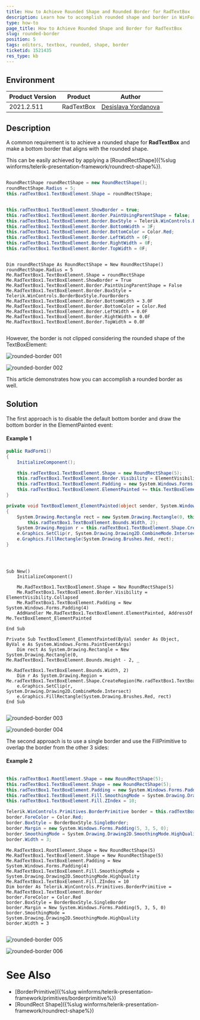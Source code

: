 ```yaml
---
title: How to Achieve Rounded Shape and Rounded Border for RadTextBox
description: Learn how to accomplish rounded shape and border in WinForms RadTextBox.
type: how-to
page_title: How to Achieve Rounded Shape and Border for RadTextBox
slug: rounded-border
position: 5
tags: editors, textbox, rounded, shape, border
ticketid: 1521435
res_type: kb
---
```



## Environment
|Product Version|Product|Author|
|----|----|----|
|2021.2.511|RadTextBox|[Desislava Yordanova](https://www.telerik.com/blogs/author/desislava-yordanova)|

## Description

A common requirement is to achieve a rounded shape for **RadTextBox** and make a bottom border that aligns with the rounded shape.  

This can be easily achieved by applying a [RoundRectShape]({%slug winforms/telerik-presentation-framework/roundrect-shape%}).


````C#

RoundRectShape roundRectShape = new RoundRectShape();
roundRectShape.Radius = 5;
this.radTextBox1.TextBoxElement.Shape = roundRectShape; 


this.radTextBox1.TextBoxElement.ShowBorder = true;
this.radTextBox1.TextBoxElement.Border.PaintUsingParentShape = false; 
this.radTextBox1.TextBoxElement.Border.BoxStyle = Telerik.WinControls.BorderBoxStyle.FourBorders;
this.radTextBox1.TextBoxElement.Border.BottomWidth = 3F;
this.radTextBox1.TextBoxElement.Border.BottomColor = Color.Red;
this.radTextBox1.TextBoxElement.Border.LeftWidth = 0F;
this.radTextBox1.TextBoxElement.Border.RightWidth = 0F;
this.radTextBox1.TextBoxElement.Border.TopWidth = 0F;

````
````VB.NET

Dim roundRectShape As RoundRectShape = New RoundRectShape()
roundRectShape.Radius = 5
Me.RadTextBox1.TextBoxElement.Shape = roundRectShape
Me.RadTextBox1.TextBoxElement.ShowBorder = True
Me.RadTextBox1.TextBoxElement.Border.PaintUsingParentShape = False
Me.RadTextBox1.TextBoxElement.Border.BoxStyle = Telerik.WinControls.BorderBoxStyle.FourBorders
Me.RadTextBox1.TextBoxElement.Border.BottomWidth = 3.0F
Me.RadTextBox1.TextBoxElement.Border.BottomColor = Color.Red
Me.RadTextBox1.TextBoxElement.Border.LeftWidth = 0.0F
Me.RadTextBox1.TextBoxElement.Border.RightWidth = 0.0F
Me.RadTextBox1.TextBoxElement.Border.TopWidth = 0.0F


```` 

However, the border is not clipped considering the rounded shape of the TextBoxElement:

![rounded-border 001](images/rounded-border001.png)

![rounded-border 002](images/rounded-border002.png)

This article demonstrates how you can accomplish a rounded border as well.

## Solution

The first approach is to disable the default bottom border and draw the bottom border in the ElementPainted event:

#### Example 1

````C#
public RadForm1()
{
    InitializeComponent();

    this.radTextBox1.TextBoxElement.Shape = new RoundRectShape(5);
    this.radTextBox1.TextBoxElement.Border.Visibility = ElementVisibility.Collapsed;
    this.radTextBox1.TextBoxElement.Padding = new System.Windows.Forms.Padding(4); 
    this.radTextBox1.TextBoxElement.ElementPainted += this.TextBoxElement_ElementPainted; 
}

private void TextBoxElement_ElementPainted(object sender, System.Windows.Forms.PaintEventArgs e)
{
    System.Drawing.Rectangle rect = new System.Drawing.Rectangle(0, this.radTextBox1.TextBoxElement.Bounds.Height - 2,
        this.radTextBox1.TextBoxElement.Bounds.Width, 2);
    System.Drawing.Region r = this.radTextBox1.TextBoxElement.Shape.CreateRegion(this.radTextBox1.TextBoxElement.Bounds);
    e.Graphics.SetClip(r, System.Drawing.Drawing2D.CombineMode.Intersect);
    e.Graphics.FillRectangle(System.Drawing.Brushes.Red, rect);
}

 

````
````VB.NET

Sub New() 
    InitializeComponent()

    Me.RadTextBox1.TextBoxElement.Shape = New RoundRectShape(5)
    Me.RadTextBox1.TextBoxElement.Border.Visibility = ElementVisibility.Collapsed
    Me.RadTextBox1.TextBoxElement.Padding = New System.Windows.Forms.Padding(4)
    AddHandler Me.RadTextBox1.TextBoxElement.ElementPainted, AddressOf Me.TextBoxElement_ElementPainted

End Sub

Private Sub TextBoxElement_ElementPainted(ByVal sender As Object, ByVal e As System.Windows.Forms.PaintEventArgs)
    Dim rect As System.Drawing.Rectangle = New System.Drawing.Rectangle(0, Me.RadTextBox1.TextBoxElement.Bounds.Height - 2, _
                                                                        Me.RadTextBox1.TextBoxElement.Bounds.Width, 2)
    Dim r As System.Drawing.Region = Me.radTextBox1.TextBoxElement.Shape.CreateRegion(Me.radTextBox1.TextBoxElement.Bounds)
    e.Graphics.SetClip(r, System.Drawing.Drawing2D.CombineMode.Intersect)
    e.Graphics.FillRectangle(System.Drawing.Brushes.Red, rect)
End Sub


```` 

![rounded-border 003](images/rounded-border003.png)

![rounded-border 004](images/rounded-border004.png)

The second approach is to use a single border and use the FillPrimitive to overlap the border from the other 3 sides:

#### Example 2

````C#

this.radTextBox1.RootElement.Shape = new RoundRectShape(5);
this.radTextBox1.TextBoxElement.Shape = new RoundRectShape(5);
this.radTextBox1.TextBoxElement.Padding = new System.Windows.Forms.Padding(4); 
this.radTextBox1.TextBoxElement.Fill.SmoothingMode = System.Drawing.Drawing2D.SmoothingMode.HighQuality;
this.radTextBox1.TextBoxElement.Fill.ZIndex = 10;

Telerik.WinControls.Primitives.BorderPrimitive border = this.radTextBox1.TextBoxElement.Border;
border.ForeColor = Color.Red;
border.BoxStyle = BorderBoxStyle.SingleBorder;
border.Margin = new System.Windows.Forms.Padding(5, 3, 5, 0);
border.SmoothingMode = System.Drawing.Drawing2D.SmoothingMode.HighQuality;
border.Width = 3;

````
````VB.NET
Me.RadTextBox1.RootElement.Shape = New RoundRectShape(5)
Me.RadTextBox1.TextBoxElement.Shape = New RoundRectShape(5)
Me.RadTextBox1.TextBoxElement.Padding = New System.Windows.Forms.Padding(4)
Me.RadTextBox1.TextBoxElement.Fill.SmoothingMode = System.Drawing.Drawing2D.SmoothingMode.HighQuality
Me.RadTextBox1.TextBoxElement.Fill.ZIndex = 10
Dim border As Telerik.WinControls.Primitives.BorderPrimitive = Me.RadTextBox1.TextBoxElement.Border
border.ForeColor = Color.Red
border.BoxStyle = BorderBoxStyle.SingleBorder
border.Margin = New System.Windows.Forms.Padding(5, 3, 5, 0)
border.SmoothingMode = System.Drawing.Drawing2D.SmoothingMode.HighQuality
border.Width = 3


```` 

![rounded-border 005](images/rounded-border005.png)

![rounded-border 006](images/rounded-border006.png)
 

# See Also

* [BorderPrimitive]({%slug winforms/telerik-presentation-framework/primitives/borderprimitive%})
* [RoundRect Shape]({%slug winforms/telerik-presentation-framework/roundrect-shape%})

